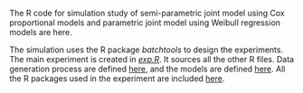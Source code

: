 The R code for simulation study of semi-parametric joint model using Cox proportional models and parametric joint model using Weibull regression
models are here. 

The simulation uses the R package *batchtools* to design the experiments. The main experiment is created in [*exp.R*](exp.R). It sources all the other R files. Data generation process are defined [here](generate_data.R), and the models are defined [here](design_model.R). All the R packages used in the experiment are included [here](load_packages.R).
